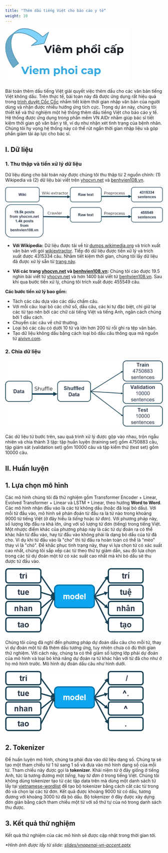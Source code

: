 ```yaml
---
title: "Thêm dấu tiếng Việt cho báo cáo y tế"
weight: 10
---
```


<img style="width: 25rem; margin-left: auto; margin-right: auto;" alt="Banner - Thêm dấu tiếng Việt" src="banner.png">

Bài toán thêm dấu tiếng Việt giải quyết việc thêm dấu cho các văn bản tiếng Việt không dấu. Trên thực tế, bài toán này đã được ứng dụng rất hiệu quả trong [trình duyệt Cốc Cốc](https://coccoc.com/) nhắm tiết kiệm thời gian nhập văn bản của người dùng và nhận được nhiều hưởng ứng tích cực. Trong dự án này, chúng tôi thiết kế và thử nghiệm một hệ thống thêm dấu tiếng Việt cho báo cáo y tế. Hệ thống được ứng dụng trong phần mềm VN AIDr nhằm giúp bác sĩ tiết kiệm thời gian gõ văn bản y tế, ví dụ như nhận xét tình trạng của bệnh nhân. Chúng tôi hy vọng hệ thống này có thể rút ngắn thời gian nhập liệu và góp phần giảm tải áp lực cho bác sĩ.

## I. Dữ liệu

### 1. Thu thập và tiền xử lý dữ liệu

Dữ liệu dùng cho bài toán này được chúng tôi thu thập từ 2 nguồn chính: (1) Wikipedia và (2) dữ liệu bài viết trên [yhocvn.net](https://yhocvn.net/) và [benhvien108.vn](https://benhvien108.vn/).

![Các nguồn dữ liệu được sử dụng](data-source.png)

- **Với Wikipedia:** Dữ liệu được tải về từ [dumps.wikimedia.org](https://dumps.wikimedia.org) và trích xuất văn bản với gói [wikiextractor](https://pypi.org/project/wikiextractor/). Tiếp đó dữ liệu được tiền xử lý và trích xuất được 4315334 câu. Nhằm tiết kiệm thời gian, chúng tôi lấy dữ liệu đã được xử lý sẵn từ [trang này](https://phamdinhkhanh.github.io/2020/05/28/TransformerThemDauTV.html).

- **Với các trang [yhocvn.net](https://yhocvn.net/) và [benhvien108.vn](https://benhvien108.vn/):** Chúng tôi cào được 19.5 nghìn bài viết từ [yhocvn.net](https://yhocvn.net/) và hơn 1400 bài viết từ [benhvien108.vn](https://benhvien108.vn/). Sau khi qua bước tiền xử lý, chúng tôi trích xuất được 455549 câu.

**Các bước tiền xử lý bao gồm:**

- Tách các câu dựa vào các dấu chấm câu.
- Với mỗi câu: loại bỏ các chữ số, dấu câu, các kí tự đặc biệt, chỉ giữ lại các từ tạo nên bởi các chữ cái tiếng Việt và tiếng Anh, ngăn cách chúng bởi 1 dấu cách.
- Chuyển các câu về chữ thường.
- Loại bỏ các câu có dưới 10 từ và lớn hơn 200 từ rồi ghi ra tệp văn bản.
- Tạo dữ liệu không dấu bằng cách loại bỏ dấu câu thông qua mã nguồn từ [aivivn.com](https://www.aivivn.com/contests/3).

### 2. Chia dữ liệu

![Phương pháp chia dữ liệu](split-data.png)

Các dữ liệu từ bước trên, sau quá trình xử lý được gộp vào nhau, trộn ngẫu nhiên và chia thành 3 tập: tập huần luyện (training set) gồm 4750883 câu, tập giám sát (validation set) gồm 10000 câu và tập kiểm thử (test set) gồm 10000 câu.

## II. Huấn luyện

## 1. Lựa chọn mô hình

Các mô hình chúng tôi đã thử nghiệm gồm Transformer Encoder + Linear, Evolved Transformer + Linear và LSTM + Linear, theo hướng **Word to Word**. Các mô hình nhận đầu vào là các từ không dấu (hoặc đã loại bỏ dấu). Với mỗi từ đầu vào, mô hình sẽ phán đoán từ đầu ra là từ nào trong khoảng 9000 từ tiếng Việt (ở đây hiểu là *tiếng* hoặc *từ đơn*). Với phương pháp này, số lượng lớp đầu ra khá lớn, ứng với số lượng từ đơn (tiếng) trong tiếng Việt. Một nhược điểm khác của phương pháp này là các từ dự đoán ra có thể khác hẳn từ đầu vào, hay từ đầu vào không phải là dạng bỏ dấu của từ đã cho. Ví dụ khi từ đầu vào là "cho" thì từ đầu ra hoàn toàn có thể là "mèo" thay vì là "chó". Để khắc phục tình trạng này, thay vì lựa chọn từ có xác suất cao nhất, chúng tôi sắp xếp các từ theo thứ tự giảm dần, sau đó lựa chọn trong các từ dự đoán một từ có xác suất cao nhất mà khi bỏ dấu sẽ thu được từ đầu vào.

![Mô hình dạng Word2Word](word-to-word.png)

Chúng tôi cũng đã nghĩ đến phương pháp dự đoán dấu câu cho mỗi từ, thay vì dự đoán một từ đã thêm dấu tương ứng, tuy nhiên chưa có đủ thời gian thử nghiệm. Với cách này, chúng ta có thể giảm số lượng lớp phải dự đoán của mô hình và loại bỏ khả năng dự đoán ra từ khác hẳn với từ đã cho như ở họ mô hình trước. Mô hình dự đoán dấu câu như hình dưới.

![Mô hình dạng Word2Tone - dự đoán dấu câu](word-to-tone.png)

## 2. Tokenizer

Để huấn luyện mô hình, chúng ta phải đưa vào dữ liệu dạng số. Chúng ta sẽ tạo một tham chiếu từ 1 từ sang 1 số và đưa vào mô hình dạng số của mỗi từ. Tham chiếu này được gọi là **tokenizer**. Khái niệm *từ* ở đây giống ở tiếng Anh, tức là tương đương một *tiếng*, hay *từ đơn* ở trong tiếng Việt. Chúng tôi không dùng tokenizer tạo từ các tập data trên mà dùng một danh sách từ lấy tại [vietnamese-wordlist](https://github.com/VNOpenAI/vietnamese-wordlist) để tạo bộ tokenizer bằng cách cắt các từ trong đó và chọn lại các từ đơn. Kết quả được khoảng 9000 từ có dấu, tương đương với khoảng 3000 từ đã bỏ dấu. Bộ tokenizer ở đây được xây dựng đơn giản bằng cách tham chiếu một từ với số thứ tự của nó trong danh sách thu được.

## 3. Kết quả thử nghiệm

Kết quả thử nghiệm của các mô hình sẽ được cập nhật trong thời gian tới.

*\*Hình ảnh được lấy từ slide: [slides/vnopenai-vn-accent.pptx](/slides/vnopenai-vn-accent.pptx)*